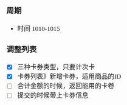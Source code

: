 <span  style="font-family: Simsun,serif; font-size: 17px; ">

### 周期

- 时间 1010-1015

### 调整列表

- [x] 三种卡券类型，只要计次卡
- [x] 卡券列表》新增卡券，适用商品的ID
- [ ] 合计金额的时候，返回能用的卡卷
- [ ] 提交的时候带上卡券信息

</span>